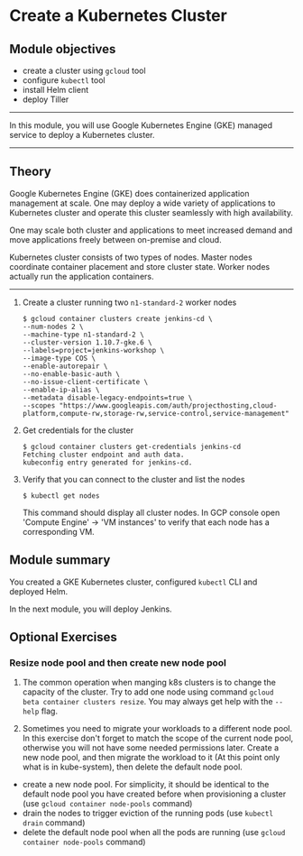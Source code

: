 Create a Kubernetes Cluster
===========================

Module objectives
-----------------

- create a cluster using `gcloud` tool
- configure `kubectl` tool
- install Helm client
- deploy Tiller

---

In this module, you will use Google Kubernetes Engine (GKE) managed service to deploy a Kubernetes cluster.

---

Theory
------

Google Kubernetes Engine (GKE) does containerized application management at scale. One may deploy a wide variety of applications to Kubernetes cluster and operate this cluster seamlessly with high availability.

One may scale both cluster and applications to meet increased demand and move applications freely between on-premise and cloud.

Kubernetes cluster consists of two types of nodes. Master nodes coordinate container placement and store cluster state. Worker nodes actually run the application containers.

---

1. Create a cluster running two `n1-standard-2` worker nodes

    ```
    $ gcloud container clusters create jenkins-cd \
    --num-nodes 2 \
    --machine-type n1-standard-2 \
    --cluster-version 1.10.7-gke.6 \
    --labels=project=jenkins-workshop \
    --image-type COS \
    --enable-autorepair \
    --no-enable-basic-auth \
    --no-issue-client-certificate \
    --enable-ip-alias \
    --metadata disable-legacy-endpoints=true \
    --scopes "https://www.googleapis.com/auth/projecthosting,cloud-platform,compute-rw,storage-rw,service-control,service-management"
    ```

1. Get credentials for the cluster

    ```
    $ gcloud container clusters get-credentials jenkins-cd
    Fetching cluster endpoint and auth data.
    kubeconfig entry generated for jenkins-cd.
    ```

1. Verify that you can connect to the cluster and list the nodes

    ```
    $ kubectl get nodes
    ```
    This command should display all cluster nodes. In GCP console open 'Compute Engine' -> 'VM instances' to verify that each node has a corresponding VM.


Module summary
--------------

You created a GKE Kubernetes cluster, configured `kubectl` CLI and deployed Helm.

In the next module, you will deploy Jenkins.

Optional Exercises
-------------------

### Resize node pool and then create new node pool

1. The common operation when manging k8s clusters is to change the capacity of the cluster.
   Try to add one node using command `gcloud beta container clusters resize`. You may always get help with the `--help` flag.

1. Sometimes you need to migrate your workloads to a different node pool. In this exercise don't forget to match the scope of the current node pool, otherwise   you will not have some needed permissions later. Create a new node pool, and then migrate the workload to it (At this point only what is in kube-system), then delete the default node pool.

  - create a new node pool. For simplicity, it should be identical to the default node pool you have created before when provisioning a cluster (use `gcloud container node-pools` command)
  - drain the nodes to trigger eviction of the running pods (use `kubectl drain` command)
  - delete the default node pool when all the pods are running (use `gcloud container node-pools` command)
